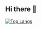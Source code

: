 ## Hi there 👋

[![Top Langs](https://github-readme-stats.vercel.app/api/top-langs/?username=YoonJinJung)](https://github.com/YoonJinJung/github-readme-stats)

<!--
**YoonJinJung/YoonJinJung** is a ✨ _special_ ✨ repository because its `README.md` (this file) appears on your GitHub profile.

Here are some ideas to get you started:

- 🔭 I’m currently working on ...
- 🌱 I’m currently learning ...
- 👯 I’m looking to collaborate on ...
- 🤔 I’m looking for help with ...
- 💬 Ask me about ...
- 📫 How to reach me: ...
- 😄 Pronouns: ...
- ⚡ Fun fact: ...
-->
